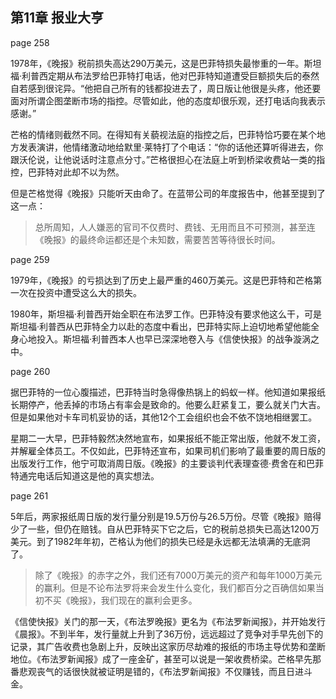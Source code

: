 ## 第11章 报业大亨

page 258

1978年，《晚报》税前损失高达290万美元，这是巴菲特损失最惨重的一年。斯坦福·利普西定期从布法罗给巴菲特打电话，他对巴菲特知道遭受巨额损失后的泰然自若感到很诧异。“他把自己所有的钱都投进去了，周日版让他很是头疼，他还要面对所谓企图垄断市场的指控。尽管如此，他的态度却很乐观，还打电话向我表示感谢。”

芒格的情绪则截然不同。在得知有关藐视法庭的指控之后，巴菲特恰巧要在某个地方发表演讲，他情绪激动地给默里·莱特打了个电话：“你的话他还算听得进去，你跟沃伦说，让他说话时注意点分寸。”芒格很担心在法庭上听到桥梁收费站一类的指控，巴菲特对此却不以为然。

但是芒格觉得《晚报》只能听天由命了。在蓝带公司的年度报告中，他甚至提到了这一点：

> 总所周知，人人嫌恶的官司不仅费时、费钱、无用而且不可预测，甚至连《晚报》的最终命运都还是个未知数，需要苦苦等待很长时间。

page 259

1979年，《晚报》的亏损达到了历史上最严重的460万美元。这是巴菲特和芒格第一次在投资中遭受这么大的损失。

1980年，斯坦福·利普西开始全职在布法罗工作。巴菲特没有要求他这么干，可是斯坦福·利普西从巴菲特全力以赴的态度中看出，巴菲特实际上迫切地希望他能全身心地投入。斯坦福·利普西本人也早已深深地卷入与《信使快报》的战争漩涡之中。

page 260

据巴菲特的一位心腹描述，巴菲特当时急得像热锅上的蚂蚁一样。他知道如果报纸长期停产，他丢掉的市场占有率会是致命的。他要么赶紧复工，要么就关门大吉。但是如果他对卡车司机妥协的话，其他12个工会组织也会不依不饶地相继罢工。

星期二一大早，巴菲特毅然决然地宣布，如果报纸不能正常出版，他就不发工资，并解雇全体员工。不仅如此，巴菲特还宣布，如果司机们影响了最重要的周日版的出版发行工作，他宁可取消周日版。《晚报》的主要谈判代表理查德·费舍在和巴菲特通完电话后知道这是他的真实想法。

page 261

5年后，两家报纸周日版的发行量分别是19.5万份与26.5万份。尽管《晚报》赔得少了一些，但仍在赔钱。自从巴菲特买下它之后，它的税前总损失已高达1200万美元。到了1982年年初，芒格认为他们的损失已经是永远都无法填满的无底洞了。

> 除了《晚报》的赤字之外，我们还有7000万美元的资产和每年1000万美元的赢利。但是不论布法罗将来会发生什么变化，我们都百分之百确信如果当初不买《晚报》，我们现在的赢利会更多。


《信使快报》关门的那一天，《布法罗晚报》更名为《布法罗新闻报》，并开始发行《晨报》。不到半年，发行量就上升到了36万份，远远超过了竞争对手早先创下的记录，其广告收费也急剧上升，反映出这家历尽劫难的报纸的市场主导优势和垄断地位。《布法罗新闻报》成了一座金矿，甚至可以说是一架收费桥梁。芒格早先那番悲观丧气的话很快就被证明是错的，《布法罗新闻报》不仅赚钱，而且日进斗金。
